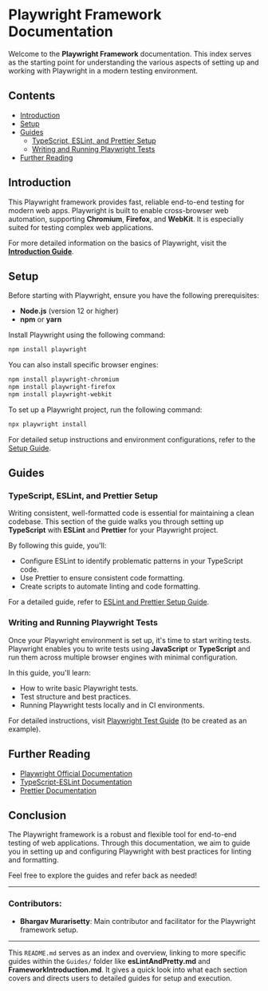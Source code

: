 # Playwright Framework Documentation

Welcome to the **Playwright Framework** documentation. This index serves as the starting point for understanding the various aspects of setting up and working with Playwright in a modern testing environment.

## Contents

-   [Introduction](#introduction)
-   [Setup](#setup)
-   [Guides](#guides)
    -   [TypeScript, ESLint, and Prettier Setup](#typescript-eslint-and-prettier-setup)
    -   [Writing and Running Playwright Tests](#writing-and-running-playwright-tests)
-   [Further Reading](#further-reading)

## Introduction

This Playwright framework provides fast, reliable end-to-end testing for modern web apps. Playwright is built to enable cross-browser web automation, supporting **Chromium**, **Firefox**, and **WebKit**. It is especially suited for testing complex web applications.

For more detailed information on the basics of Playwright, visit the [**Introduction Guide**](Guides/FrameworkIntroduction.md).

## Setup

Before starting with Playwright, ensure you have the following prerequisites:

-   **Node.js** (version 12 or higher)
-   **npm** or **yarn**

Install Playwright using the following command:

```bash
npm install playwright
```

You can also install specific browser engines:

```bash
npm install playwright-chromium
npm install playwright-firefox
npm install playwright-webkit
```

To set up a Playwright project, run the following command:

```bash
npx playwright install
```

For detailed setup instructions and environment configurations, refer to the [Setup Guide](Guides/Introduction.md).

## Guides

### TypeScript, ESLint, and Prettier Setup

Writing consistent, well-formatted code is essential for maintaining a clean codebase. This section of the guide walks you through setting up **TypeScript** with **ESLint** and **Prettier** for your Playwright project.

By following this guide, you'll:

-   Configure ESLint to identify problematic patterns in your TypeScript code.
-   Use Prettier to ensure consistent code formatting.
-   Create scripts to automate linting and code formatting.

For a detailed guide, refer to [ESLint and Prettier Setup Guide](/Guides/esLintAndPretty.md).

### Writing and Running Playwright Tests

Once your Playwright environment is set up, it's time to start writing tests. Playwright enables you to write tests using **JavaScript** or **TypeScript** and run them across multiple browser engines with minimal configuration.

In this guide, you'll learn:

-   How to write basic Playwright tests.
-   Test structure and best practices.
-   Running Playwright tests locally and in CI environments.

For detailed instructions, visit [Playwright Test Guide](/Guides/Introduction.md) (to be created as an example).

## Further Reading

-   [Playwright Official Documentation](https://playwright.dev/)
-   [TypeScript-ESLint Documentation](https://typescript-eslint.io/)
-   [Prettier Documentation](https://prettier.io/)

## Conclusion

The Playwright framework is a robust and flexible tool for end-to-end testing of web applications. Through this documentation, we aim to guide you in setting up and configuring Playwright with best practices for linting and formatting.

Feel free to explore the guides and refer back as needed!

---

### Contributors:

-   **Bhargav Murarisetty**: Main contributor and facilitator for the Playwright framework setup.

---

This `README.md` serves as an index and overview, linking to more specific guides within the `Guides/` folder like **esLintAndPretty.md** and **FrameworkIntroduction.md**. It gives a quick look into what each section covers and directs users to detailed guides for setup and execution.
